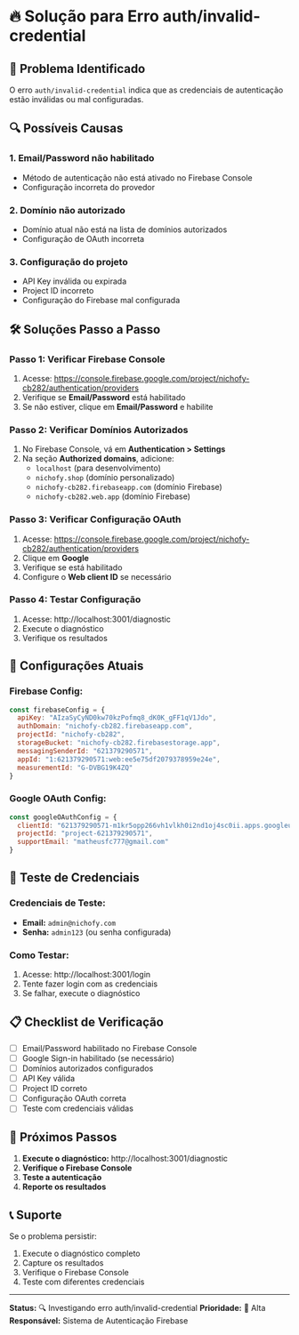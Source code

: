 # 🔥 Solução para Erro auth/invalid-credential

## 🚨 **Problema Identificado**
O erro `auth/invalid-credential` indica que as credenciais de autenticação estão inválidas ou mal configuradas.

## 🔍 **Possíveis Causas**

### 1. **Email/Password não habilitado**
- Método de autenticação não está ativado no Firebase Console
- Configuração incorreta do provedor

### 2. **Domínio não autorizado**
- Domínio atual não está na lista de domínios autorizados
- Configuração de OAuth incorreta

### 3. **Configuração do projeto**
- API Key inválida ou expirada
- Project ID incorreto
- Configuração do Firebase mal configurada

## 🛠️ **Soluções Passo a Passo**

### **Passo 1: Verificar Firebase Console**
1. Acesse: https://console.firebase.google.com/project/nichofy-cb282/authentication/providers
2. Verifique se **Email/Password** está habilitado
3. Se não estiver, clique em **Email/Password** e habilite

### **Passo 2: Verificar Domínios Autorizados**
1. No Firebase Console, vá em **Authentication > Settings**
2. Na seção **Authorized domains**, adicione:
   - `localhost` (para desenvolvimento)
   - `nichofy.shop` (domínio personalizado)
   - `nichofy-cb282.firebaseapp.com` (domínio Firebase)
   - `nichofy-cb282.web.app` (domínio Firebase)

### **Passo 3: Verificar Configuração OAuth**
1. Acesse: https://console.firebase.google.com/project/nichofy-cb282/authentication/providers
2. Clique em **Google**
3. Verifique se está habilitado
4. Configure o **Web client ID** se necessário

### **Passo 4: Testar Configuração**
1. Acesse: http://localhost:3001/diagnostic
2. Execute o diagnóstico
3. Verifique os resultados

## 🔧 **Configurações Atuais**

### **Firebase Config:**
```javascript
const firebaseConfig = {
  apiKey: "AIzaSyCyND0kw70kzPofmq8_dK0K_gFF1qV1Jdo",
  authDomain: "nichofy-cb282.firebaseapp.com",
  projectId: "nichofy-cb282",
  storageBucket: "nichofy-cb282.firebasestorage.app",
  messagingSenderId: "621379290571",
  appId: "1:621379290571:web:ee5e75df2079378959e24e",
  measurementId: "G-DVBG19K4ZQ"
}
```

### **Google OAuth Config:**
```javascript
const googleOAuthConfig = {
  clientId: "621379290571-m1kr5opp266vh1vlkh0i2nd1oj4sc0ii.apps.googleusercontent.com",
  projectId: "project-621379290571",
  supportEmail: "matheusfc777@gmail.com"
}
```

## 🧪 **Teste de Credenciais**

### **Credenciais de Teste:**
- **Email:** `admin@nichofy.com`
- **Senha:** `admin123` (ou senha configurada)

### **Como Testar:**
1. Acesse: http://localhost:3001/login
2. Tente fazer login com as credenciais
3. Se falhar, execute o diagnóstico

## 📋 **Checklist de Verificação**

- [ ] Email/Password habilitado no Firebase Console
- [ ] Google Sign-in habilitado (se necessário)
- [ ] Domínios autorizados configurados
- [ ] API Key válida
- [ ] Project ID correto
- [ ] Configuração OAuth correta
- [ ] Teste com credenciais válidas

## 🚀 **Próximos Passos**

1. **Execute o diagnóstico:** http://localhost:3001/diagnostic
2. **Verifique o Firebase Console**
3. **Teste a autenticação**
4. **Reporte os resultados**

## 📞 **Suporte**

Se o problema persistir:
1. Execute o diagnóstico completo
2. Capture os resultados
3. Verifique o Firebase Console
4. Teste com diferentes credenciais

---

**Status:** 🔍 Investigando erro auth/invalid-credential
**Prioridade:** 🔴 Alta
**Responsável:** Sistema de Autenticação Firebase
